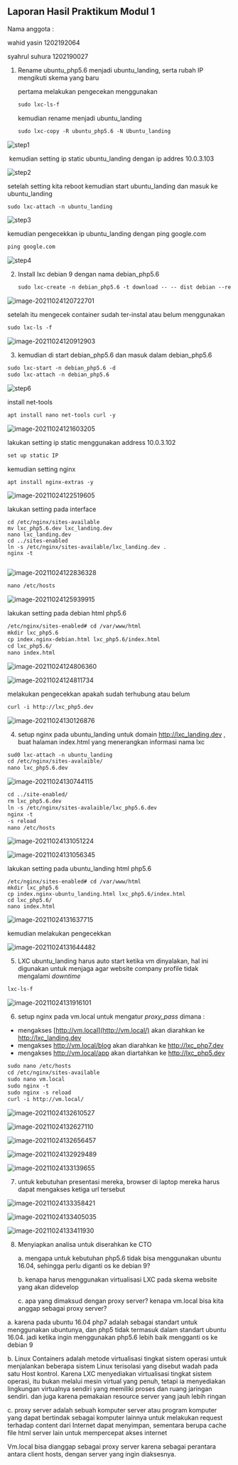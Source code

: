 

## 				Laporan Hasil Praktikum Modul 1

Nama anggota :

wahid yasin 1202192064

syahrul suhura 1202190027

1. Rename ubuntu_php5.6 menjadi ubuntu_landing, serta rubah IP mengikuti skema yang baru

   pertama melakukan pengecekan menggunakan

   ```markdown
   sudo lxc-ls-f
   ```

   kemudian rename menjadi ubuntu_landing

   ```markdown
   sudo lxc-copy -R ubuntu_php5.6 -N Ubuntu_landing
   ```

   

![step1](https://user-images.githubusercontent.com/93044506/138595438-01010eeb-5912-44c7-9cc0-b3f86723654f.png)


​	kemudian setting ip static ubuntu_landing dengan ip addres 10.0.3.103

![step2](https://user-images.githubusercontent.com/93044506/138595452-6370f241-7ddf-451c-a786-935ee55d9ee4.png)

setelah setting kita reboot kemudian start ubuntu_landing dan masuk ke ubuntu_landing 

```markdown
sudo lxc-attach -n ubuntu_landing
```



![step3](https://user-images.githubusercontent.com/93044506/138595463-e2c56097-4aca-4ca6-8c30-c2b40e74dd7f.png)

 kemudian pengecekkan ip ubuntu_landing dengan ping google.com

```markdown
ping google.com
```

![step4](https://user-images.githubusercontent.com/93044506/138595470-382fef44-433e-4bfd-a7c0-77b1f970763f.png)




2. Install lxc debian 9 dengan nama debian_php5.6

   ````markdown
   sudo lxc-create -n debian_php5.6 -t download -- -- dist debian --release stretch --arch amd64 --force-cache --no-validate --server images.linuxcontainers.org
   ````

   
![image-20211024120722701](https://user-images.githubusercontent.com/93044506/138595653-28df44f2-2336-4fc1-9a6a-5785837f9366.png)

  setelah itu mengecek container sudah ter-instal atau belum menggunakan

````markdown
sudo lxc-ls -f
````
![image-20211024120912903](https://user-images.githubusercontent.com/93044506/138595662-d495ffde-fa88-4b1f-aa1e-a3cef12778a8.png)


3. kemudian di start debian_php5.6 dan masuk dalam debian_php5.6

````markdown
sudo lxc-start -n debian_php5.6 -d
sudo lxc-attach -n debian_php5.6
````

![step6](https://user-images.githubusercontent.com/93044506/138595741-fdeaf220-fd3c-45a8-91ed-06460dce31f7.png)

install net-tools

````markdown
apt install nano net-tools curl -y
````

![image-20211024121603205](https://user-images.githubusercontent.com/93044506/138595754-cdc318ce-0860-42e7-8cb6-c23166af8eeb.png)


 lakukan setting ip static menggunakan address 10.0.3.102

````markdown
set up static IP
````

kemudian setting nginx

````markdown
apt install nginx-extras -y
````

![image-20211024122519605](https://user-images.githubusercontent.com/93044506/138595798-70e0b3c3-96c5-43d2-a0bd-c099e6a174f3.png)


lakukan setting pada interface

````
cd /etc/nginx/sites-available
mv lxc_php5.6.dev lxc_landing.dev
nano lxc_landing.dev
cd ../sites-enabled
ln -s /etc/nginx/sites-available/lxc_landing.dev .
nginx -t


````

![image-20211024122836328](https://user-images.githubusercontent.com/93044506/138595823-44314910-8674-49fc-a4f7-018485230e20.png)

````markdown
nano /etc/hosts
````

![image-20211024125939915](https://user-images.githubusercontent.com/93044506/138595895-ba869851-b903-4903-8b2e-a3173274fbd1.png)


lakukan setting pada debian html php5.6

````markdown
/etc/nginx/sites-enabled# cd /var/www/html
mkdir lxc_php5.6
cp index.nginx-debian.html lxc_php5.6/index.html
cd lxc_php5.6/
nano index.html
````



![image-20211024124806360](C:\Users\COMPUTER\AppData\Roaming\Typora\typora-user-images\image-20211024124806360.png)

![image-20211024124811734](C:\Users\COMPUTER\AppData\Roaming\Typora\typora-user-images\image-20211024124811734.png)



melakukan pengecekkan apakah sudah terhubung atau belum

````markdown
curl -i http://lxc_php5.dev
````



![image-20211024130126876](C:\Users\COMPUTER\AppData\Roaming\Typora\typora-user-images\image-20211024130126876.png)



4. setup nginx pada ubuntu_landing untuk domain http://lxc_landing.dev , buat halaman index.html yang menerangkan informasi nama lxc

````markdown
sud0 lxc-attach -n ubuntu_landing
cd /etc/nginx/sites-avalaible/
nano lxc_php5.6.dev
````

![image-20211024130744115](C:\Users\COMPUTER\AppData\Roaming\Typora\typora-user-images\image-20211024130744115.png)

````markdown
cd ../site-enabled/
rm lxc_php5.6.dev
ln -s /etc/nginx/sites-avalaible/lxc_php5.6.dev
nginx -t
-s reload
nano /etc/hosts
````

![image-20211024131051224](C:\Users\COMPUTER\AppData\Roaming\Typora\typora-user-images\image-20211024131051224.png)

![image-20211024131056345](C:\Users\COMPUTER\AppData\Roaming\Typora\typora-user-images\image-20211024131056345.png)

lakukan setting pada ubuntu_landing html php5.6

````
/etc/nginx/sites-enabled# cd /var/www/html
mkdir lxc_php5.6
cp index.nginx-ubuntu_landing.html lxc_php5.6/index.html
cd lxc_php5.6/
nano index.html
````

![image-20211024131637715](C:\Users\COMPUTER\AppData\Roaming\Typora\typora-user-images\image-20211024131637715.png)



kemudian melakukan pengecekkan

![image-20211024131644482](C:\Users\COMPUTER\AppData\Roaming\Typora\typora-user-images\image-20211024131644482.png)

5. LXC ubuntu_landing harus auto start ketika vm dinyalakan, hal ini digunakan untuk menjaga agar website company profile tidak mengalami *downtime*

````markdown
lxc-ls-f
````

![image-20211024131916101](C:\Users\COMPUTER\AppData\Roaming\Typora\typora-user-images\image-20211024131916101.png)



6. setup nginx pada vm.local untuk mengatur *proxy_pass* dimana :

- mengakses [http://vm.local](http://vm.local/) akan diarahkan ke http://lxc_landing.dev
- mengakses http://vm.local/blog akan diarahkan ke http://lxc_php7.dev
- mengakses http://vm.local/app akan diartahkan ke http://lxc_php5.dev



````markdown
sudo nano /etc/hosts
cd /etc/nginx/sites-available
sudo nano vm.local
sudo nginx -t
sudo nginx -s reload
curl -i http://vm.local/

````

![image-20211024132610527](C:\Users\COMPUTER\AppData\Roaming\Typora\typora-user-images\image-20211024132610527.png)

![image-20211024132627110](C:\Users\COMPUTER\AppData\Roaming\Typora\typora-user-images\image-20211024132627110.png)

![image-20211024132656457](C:\Users\COMPUTER\AppData\Roaming\Typora\typora-user-images\image-20211024132656457.png)

![image-20211024132929489](C:\Users\COMPUTER\AppData\Roaming\Typora\typora-user-images\image-20211024132929489.png)

![image-20211024133139655](C:\Users\COMPUTER\AppData\Roaming\Typora\typora-user-images\image-20211024133139655.png)



7. untuk kebutuhan presentasi mereka, browser di laptop mereka harus dapat mengakses ketiga url tersebut

   

![image-20211024133358421](C:\Users\COMPUTER\AppData\Roaming\Typora\typora-user-images\image-20211024133358421.png)

![image-20211024133405035](C:\Users\COMPUTER\AppData\Roaming\Typora\typora-user-images\image-20211024133405035.png)

![image-20211024133411930](C:\Users\COMPUTER\AppData\Roaming\Typora\typora-user-images\image-20211024133411930.png)



8. Menyiapkan analisa untuk diserahkan ke CTO

   a. mengapa untuk kebutuhan php5.6 tidak bisa menggunakan ubuntu 16.04, sehingga perlu diganti os ke debian 9?

   b. kenapa harus menggunakan virtualisasi LXC pada skema website yang akan didevelop

   c. apa yang dimaksud dengan proxy server? kenapa vm.local bisa kita anggap sebagai proxy server?



a. karena pada ubuntu 16.04 php7 adalah sebagai standart untuk menggunakan ubuntunya, dan php5 tidak termasuk dalam standart ubuntu 16.04. jadi ketika ingin menggunakan php5.6 lebih baik mengganti os ke debian 9

b.   Linux Containers adalah metode virtualisasi tingkat sistem operasi untuk menjalankan beberapa sistem Linux terisolasi yang disebut wadah pada satu Host kontrol. Karena LXC menyediakan virtualisasi tingkat sistem operasi, itu bukan melalui mesin virtual yang penuh, tetapi ia menyediakan lingkungan virtualnya sendiri yang memiliki proses dan ruang jaringan sendiri. dan juga karena pemakaian resource server yang jauh lebih ringan

c. proxy server adalah sebuah komputer server atau program komputer yang dapat bertindak sebagai komputer lainnya untuk melakukan request terhadap content dari Internet dapat menyimpan, sementara berupa cache file html server lain untuk mempercepat akses internet

Vm.local bisa dianggap sebagai proxy server karena  sebagai perantara antara client hosts, dengan server yang ingin diaksesnya. 
